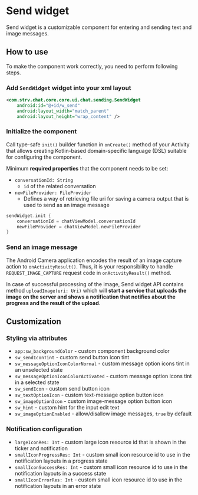# Send widget

Send widget is a customizable component for entering and sending text
and image messages. 

## How to use

To make the component work correctly, you need to perform following
steps.

### Add `SendWidget` widget into your xml layout

```xml
<com.strv.chat.core.core.ui.chat.sending.SendWidget
    android:id="@+id/w_send"
    android:layout_width="match_parent"
    android:layout_height="wrap_content" />
```
### Initialize the component
Call type-safe `init()` builder function in `onCreate()` method of your
Activity that allows creating Kotlin-based domain-specific language
(DSL) suitable for configuring the component.

Minimum **required properties** that the component needs to be set:
- `conversationId: String` 
  -   `id` of the related conversation
- `newFileProvider: FileProvider`
  - Defines a way of retrieving file uri for saving a camera output that
    is used to send as an image message
     
```kotlin
sendWidget.init {
    conversationId = chatViewModel.conversationId
    newFileProvider = chatViewModel.newFileProvider
}
```

### Send an image message
The Android Camera application encodes the result of an image capture
action to `onActivityResult()`. Thus, it is your responsibility to
handle `REQUEST_IMAGE_CAPTURE` request code in `onActivityResult()`
method.

In case of successful processing of the image, Send widget API contains
method `uploadImage(uri: Uri)` which will **start a service that uploads
the image on the server and shows a notification that notifies about the
progress and the result of the upload**.

## Customization

### Styling via attributes
- `app:sw_backgroundColor` - custom component background color
- `sw_sendIconTint` - custom send button icon tint
- `sw_messageOptionIconColorNormal` - custom message option icons tint
  in an unselected state
- `sw_messageOptionIconColorActivated` - custom message option icons
  tint in a selected state
- `sw_sendIcon` - custom send button icon
- `sw_textOptionIcon` - custom text-message option button icon
- `sw_imageOptionIcon` - custom image-message option button icon
- `sw_hint` - custom hint for the input edit text
- `sw_imageOptionEnabled` - allow/disallow image messages, `true` by
  default


### Notification configuration
- `largeIconRes: Int` - custom large icon resource id that is shown in the ticker
  and notification
- `smallIconProgressRes: Int` - custom small icon resource id to use in the
  notification layouts in a progress state
- `smallIconSuccessRes: Int` - custom small icon resource id to use in the
  notification layouts in a success state
- `smallIconErrorRes: Int` - custom small icon resource id to use in the
  notification layouts in an error state